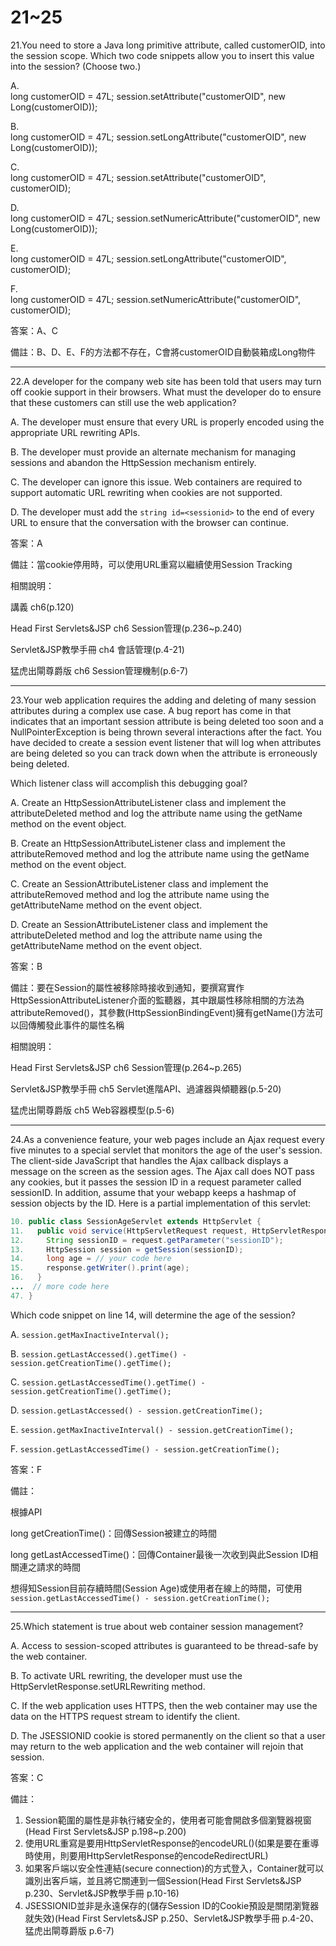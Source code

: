 21~25
========================

21.You need to store a Java long primitive attribute, called customerOID, into the session scope. Which two code snippets allow you to insert this value into the session?  (Choose two.)


A.   
long customerOID = 47L; 
session.setAttribute("customerOID", new Long(customerOID)); 

B.  
long customerOID = 47L; 
session.setLongAttribute("customerOID", new Long(customerOID)); 

C.   
long customerOID = 47L; 
session.setAttribute("customerOID", customerOID); 

D.   
long customerOID = 47L; 
session.setNumericAttribute("customerOID", new Long(customerOID)); 

E.   
long customerOID = 47L; 
session.setLongAttribute("customerOID", customerOID); 

F.  
long customerOID = 47L; 
session.setNumericAttribute("customerOID", customerOID);

<!--sec data-title="解析" data-id="section21_2" data-collapse=true ces-->
答案：A、C

備註：B、D、E、F的方法都不存在，C會將customerOID自動裝箱成Long物件
<!--endsec-->

---
22.A developer for the company web site has been told that users may turn off cookie support in their browsers. What must the developer do to ensure that these customers can still use the web application?

A.   The developer must ensure that every URL is properly encoded using the appropriate URL rewriting APIs. 

B.   The developer must provide an alternate mechanism for managing sessions and abandon the HttpSession mechanism entirely. 

C.   The developer can ignore this issue. Web containers are required to support automatic URL rewriting when cookies are not supported. 

D.   The developer must add the `string id=<sessionid>` to the end of every URL to ensure that the conversation with the browser can continue.

<!--sec data-title="解析" data-id="section22_2" data-collapse=true ces-->
答案：A

備註：當cookie停用時，可以使用URL重寫以繼續使用Session Tracking

相關說明：

講義 ch6(p.120)

Head First Servlets&JSP ch6 Session管理(p.236~p.240)

Servlet&JSP教學手冊 ch4 會話管理(p.4-21)

猛虎出閘尊爵版 ch6 Session管理機制(p.6-7)
<!--endsec-->

---
23.Your web application requires the adding and deleting of many session attributes during a complex use case. A bug report has come in that indicates that an important session attribute is being deleted too soon and a NullPointerException is being thrown several interactions after the fact. You have decided to create a session event listener that will log when attributes are being deleted so you can track down when the attribute is erroneously being deleted.

Which listener class will accomplish this debugging goal?

A.   Create an HttpSessionAttributeListener class and implement the attributeDeleted method and log the attribute name using the getName method on the event object. 

B.   Create an HttpSessionAttributeListener class and implement the attributeRemoved method and log the attribute name using the getName method on the event object. 

C.   Create an SessionAttributeListener class and implement the attributeRemoved method and log the attribute name using the getAttributeName method on the event object. 

D.   Create an SessionAttributeListener class and implement the attributeDeleted method and log the attribute name using the getAttributeName method on the event object.

<!--sec data-title="解析" data-id="section23_2" data-collapse=true ces-->
答案：B

備註：要在Session的屬性被移除時接收到通知，要撰寫實作HttpSessionAttributeListener介面的監聽器，其中跟屬性移除相關的方法為attributeRemoved()，其參數(HttpSessionBindingEvent)擁有getName()方法可以回傳觸發此事件的屬性名稱

相關說明：

Head First Servlets&JSP ch6 Session管理(p.264~p.265)

Servlet&JSP教學手冊 ch5 Servlet進階API、過濾器與傾聽器(p.5-20)

猛虎出閘尊爵版 ch5 Web容器模型(p.5-6)
<!--endsec-->

---
24.As a convenience feature, your web pages include an Ajax request every five minutes to a special servlet that monitors the age of the user's session. The client-side JavaScript that handles the Ajax callback displays a message on the screen as the session ages. The Ajax call does NOT pass any cookies, but it passes the session ID in a request parameter called sessionID. In addition, assume that your webapp keeps a hashmap of session objects by the ID. Here is a partial implementation of this servlet: 

```java
10. public class SessionAgeServlet extends HttpServlet { 
11.   public void service(HttpServletRequest request, HttpServletResponse) throws IOException { 
12.     String sessionID = request.getParameter("sessionID"); 
13.     HttpSession session = getSession(sessionID); 
14.     long age = // your code here 
15.     response.getWriter().print(age); 
16.   } 
...  // more code here 
47. } 
```

Which code snippet on line 14, will determine the age of the session?

A.   `session.getMaxInactiveInterval(); `

B.   `session.getLastAccessed().getTime() - session.getCreationTime().getTime(); `

C.   `session.getLastAccessedTime().getTime() - session.getCreationTime().getTime(); `

D.   `session.getLastAccessed() - session.getCreationTime(); `

E.   `session.getMaxInactiveInterval() - session.getCreationTime(); `

F.   `session.getLastAccessedTime() - session.getCreationTime();`

<!--sec data-title="解析" data-id="section24_2" data-collapse=true ces-->
答案：F

備註：

根據API

long getCreationTime()：回傳Session被建立的時間

long getLastAccessedTime()：回傳Container最後一次收到與此Session ID相關連之請求的時間

想得知Session目前存續時間(Session Age)或使用者在線上的時間，可使用`session.getLastAccessedTime() - session.getCreationTime();`
<!--endsec-->


---
25.Which statement is true about web container session management?

A.   Access to session-scoped attributes is guaranteed to be thread-safe by the web container. 

B.   To activate URL rewriting, the developer must use the HttpServletResponse.setURLRewriting method.

C.   If the web application uses HTTPS, then the web container may use the data on the HTTPS request stream to identify the client. 

D.   The JSESSIONID cookie is stored permanently on the client so that a user may return to the web application and the web container will rejoin that session.

<!--sec data-title="解析" data-id="section25_2" data-collapse=true ces-->
答案：C

備註：

1. Session範圍的屬性是非執行緒安全的，使用者可能會開啟多個瀏覽器視窗(Head First Servlets&JSP p.198~p.200)
2. 使用URL重寫是要用HttpServletResponse的encodeURL()(如果是要在重導時使用，則要用HttpServletResponse的encodeRedirectURL)
3. 如果客戶端以安全性連結(secure connection)的方式登入，Container就可以識別出客戶端，並且將它關連到一個Session(Head First Servlets&JSP p.230、Servlet&JSP教學手冊 p.10-16)
4. JSESSIONID並非是永遠保存的(儲存Session ID的Cookie預設是關閉瀏覽器就失效)(Head First Servlets&JSP p.250、Servlet&JSP教學手冊 p.4-20、猛虎出閘尊爵版 p.6-7)
<!--endsec-->